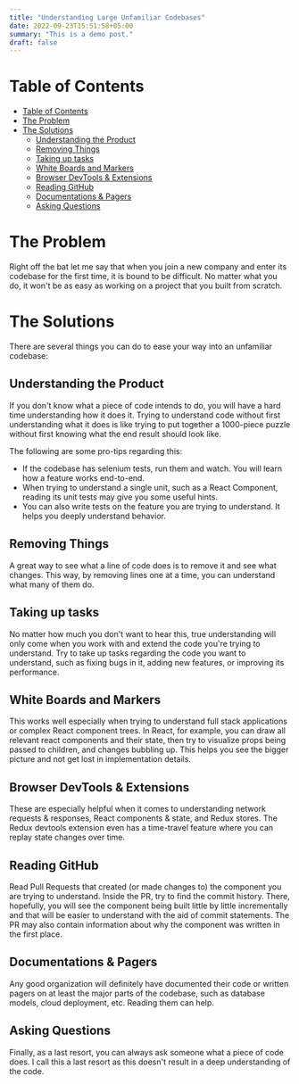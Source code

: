 ```yaml
---
title: "Understanding Large Unfamiliar Codebases"
date: 2022-09-23T15:51:58+05:00
summary: "This is a demo post."
draft: false
---
```


# Table of Contents
- [Table of Contents](#table-of-contents)
- [The Problem](#the-problem)
- [The Solutions](#the-solutions)
  - [Understanding the Product](#understanding-the-product)
  - [Removing Things](#removing-things)
  - [Taking up tasks](#taking-up-tasks)
  - [White Boards and Markers](#white-boards-and-markers)
  - [Browser DevTools & Extensions](#browser-devtools--extensions)
  - [Reading GitHub](#reading-github)
  - [Documentations & Pagers](#documentations--pagers)
  - [Asking Questions](#asking-questions)

# The Problem
Right off the bat let me say that when you join a new company and enter its codebase for the first time, it is bound to be difficult. No matter what you do, it won't be as easy as working on a project that you built from scratch.

# The Solutions
There are several things you can do to ease your way into an unfamiliar codebase:

## Understanding the Product
If you don't know what a piece of code intends to do, you will have a hard time understanding how it does it. Trying to understand code without first understanding what it does is like trying to put together a 1000-piece puzzle without first knowing what the end result should look like.

The following are some pro-tips regarding this:

- If the codebase has selenium tests, run them and watch. You will learn how a feature works end-to-end.
- When trying to understand a single unit, such as a React Component, reading its unit tests may give you some useful hints.
- You can also write tests on the feature you are trying to understand. It helps you deeply understand behavior.

## Removing Things
A great way to see what a line of code does is to remove it and see what changes. This way, by removing lines one at a time, you can understand what many of them do.

## Taking up tasks
No matter how much you don't want to hear this, true understanding will only come when you work with and extend the code you're trying to understand. Try to take up tasks regarding the code you want to understand, such as fixing bugs in it, adding new features, or improving its performance.

## White Boards and Markers
This works well especially when trying to understand full stack applications or complex React component trees. In React, for example, you can draw all relevant react components and their state, then try to visualize props being passed to children, and changes bubbling up. This helps you see the bigger picture and not get lost in implementation details.

## Browser DevTools & Extensions
These are especially helpful when it comes to understanding network requests & responses, React components & state, and Redux stores. The Redux devtools extension even has a time-travel feature where you can replay state changes over time.

## Reading GitHub
Read Pull Requests that created (or made changes to) the component you are trying to understand. Inside the PR, try to find the commit history. There, hopefully, you will see the component being built little by little incrementally and that will be easier to understand with the aid of commit statements. The PR may also contain information about why the component was written in the first place.

## Documentations & Pagers
Any good organization will definitely have documented their code or written pagers on at least the major parts of the codebase, such as database models, cloud deployment, etc. Reading them can help.

## Asking Questions
Finally, as a last resort, you can always ask someone what a piece of code does. I call this a last resort as this doesn't result in a deep understanding of the code.